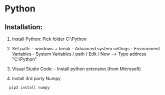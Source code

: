 # Python

## Installation:
  01. Install Python: Pick folder C:\Python
  02. Set path:
    - windows + break
    - Advanced system settings
    - Environment Variables
    - System Variables / path / Edit / New --> Type address "C:\Python"
    
  03. Visual Studio Code:
    - Install python extension (from Microsoft)
  
  04. Install 3rd party Numpy
  ```
    pip3 install numpy
  ```

  
